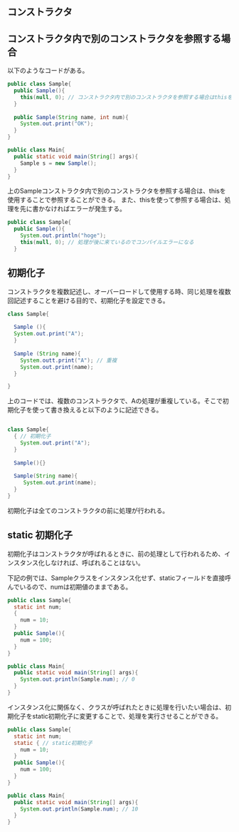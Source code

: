 ## コンストラクタ

## コンストラクタ内で別のコンストラクタを参照する場合

以下のようなコードがある。

```Java
public class Sample{
  public Sample(){
    this(null, 0); // コンストラクタ内で別のコンストラクタを参照する場合はthisを使用する
  }
  
  public Sample(String name, int num){
    System.out.print("OK");
  }
}

public class Main{
  public static void main(String[] args){
    Sample s = new Sample();
  }
}
```

上のSampleコンストラクタ内で別のコンストラクタを参照する場合は、thisを使用することで参照することができる。
また、thisを使って参照する場合は、処理を先に書かなければエラーが発生する。

```Java
public class Sample{
  public Sample(){
    System.out.println("hoge");
    this(null, 0); // 処理が後に来ているのでコンパイルエラーになる
  }
```

## 初期化子

コンストラクタを複数記述し、オーバーロードして使用する時、同じ処理を複数回記述することを避ける目的で、初期化子を設定できる。

```Java
class Sample{
  
  Sample (){
  System.out.print("A");
  }
  
  Sample (String name){
    System.outt.print("A"); // 重複
    System.out.print(name);
  }

}
```

上のコードでは、複数のコンストラクタで、Aの処理が重複している。そこで初期化子を使って書き換えると以下のように記述できる。

```Java

class Sample{
  { // 初期化子
    System.out.print("A");
  }
  
  Sample(){}
  
  Sample(String name){
     System.out.print(name);
  }
}
```

初期化子は全てのコンストラクタの前に処理が行われる。


## static 初期化子

初期化子はコンストラクタが呼ばれるときに、前の処理として行われるため、インスタンス化しなければ、呼ばれることはない。

下記の例では、Sampleクラスをインスタンス化せず、staticフィールドを直接呼んでいるので、numは初期値のままである。

```Java
public class Sample{
  static int num;
  {
    num = 10;
  }
  public Sample(){
    num = 100;
  }
}

public class Main{
  public static void main(String[] args){
    System.out.println(Sample.num); // 0
  }
}
```

インスタンス化に関係なく、クラスが呼ばれたときに処理を行いたい場合は、初期化子をstatic初期化子に変更することで、処理を実行させることができる。

```Java
public class Sample{
  static int num;
  static { // static初期化子
    num = 10;
  }
  public Sample(){
    num = 100;
  }
}

public class Main{
  public static void main(String[] args){
    System.out.println(Sample.num); // 10
  }
}
```




